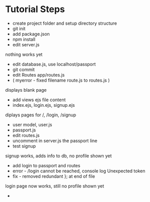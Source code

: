 # Tutorial Steps

* create project folder and setup directory structure
* git init
* add package.json
* npm install
* edit server.js

nothing works yet

* edit database.js, use localhost/passport
* git commit
* edit Routes app/routes.js
* ( myerror - fixed filename route.js to routes.js )

displays blank page

* add views ejs file content
* index.ejs, login.ejs, signup.ejs

diplays pages for /, /login, /signup

* user model, user.js
* passport.js
* edit routes.js
* uncomment in server.js the passport line
* test signup

signup works, adds info to db, no profile shown yet

* add login to passport and routes
* error - /login cannot be reached, console log Unexpected token
* fix - removed redundant }; at end of file

login page now works, still no profile shown yet

* 